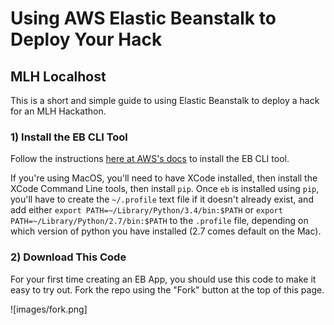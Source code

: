# Using AWS Elastic Beanstalk to Deploy Your Hack
## MLH Localhost 

This is a short and simple guide to using Elastic Beanstalk to deploy a hack for an MLH Hackathon.

### 1) Install the EB CLI Tool

Follow the instructions [here at AWS's docs](https://docs.aws.amazon.com/elasticbeanstalk/latest/dg/eb-cli3-install.html) to install the EB CLI tool.

If you're using MacOS, you'll need to have XCode installed, then install the XCode Command Line tools, then install `pip`. Once `eb` is installed using `pip`, you'll have to create the `~/.profile` text file if it doesn't already exist, and add either `export PATH=~/Library/Python/3.4/bin:$PATH` or `export PATH=~/Library/Python/2.7/bin:$PATH` to the `.profile` file, depending on which version of python you have installed (2.7 comes default on the Mac).

### 2) Download This Code

For your first time creating an EB App, you should use this code to make it easy to try out. Fork the repo using the "Fork" button at the top of this page. 

![images/fork.png]